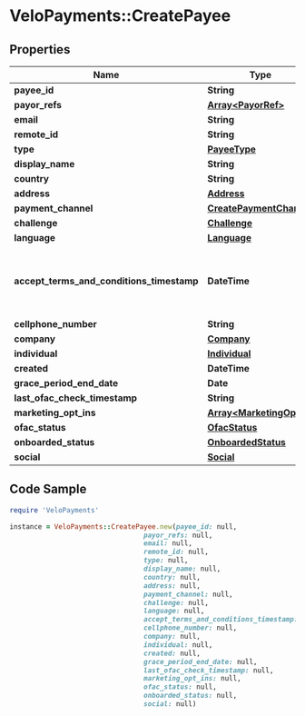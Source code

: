 # VeloPayments::CreatePayee

## Properties

Name | Type | Description | Notes
------------ | ------------- | ------------- | -------------
**payee_id** | **String** |  | [optional] 
**payor_refs** | [**Array&lt;PayorRef&gt;**](PayorRef.md) |  | [optional] 
**email** | **String** |  | 
**remote_id** | **String** |  | 
**type** | [**PayeeType**](PayeeType.md) |  | 
**display_name** | **String** |  | [optional] 
**country** | **String** |  | [optional] 
**address** | [**Address**](Address.md) |  | 
**payment_channel** | [**CreatePaymentChannel**](CreatePaymentChannel.md) |  | [optional] 
**challenge** | [**Challenge**](Challenge.md) |  | [optional] 
**language** | [**Language**](Language.md) |  | [optional] 
**accept_terms_and_conditions_timestamp** | **DateTime** | The timestamp when the payee last accepted T&amp;Cs | [optional] 
**cellphone_number** | **String** |  | [optional] 
**company** | [**Company**](Company.md) |  | [optional] 
**individual** | [**Individual**](Individual.md) |  | [optional] 
**created** | **DateTime** |  | [optional] 
**grace_period_end_date** | **Date** |  | [optional] 
**last_ofac_check_timestamp** | **String** |  | [optional] 
**marketing_opt_ins** | [**Array&lt;MarketingOptIn&gt;**](MarketingOptIn.md) |  | [optional] 
**ofac_status** | [**OfacStatus**](OfacStatus.md) |  | [optional] 
**onboarded_status** | [**OnboardedStatus**](OnboardedStatus.md) |  | [optional] 
**social** | [**Social**](Social.md) |  | [optional] 

## Code Sample

```ruby
require 'VeloPayments'

instance = VeloPayments::CreatePayee.new(payee_id: null,
                                 payor_refs: null,
                                 email: null,
                                 remote_id: null,
                                 type: null,
                                 display_name: null,
                                 country: null,
                                 address: null,
                                 payment_channel: null,
                                 challenge: null,
                                 language: null,
                                 accept_terms_and_conditions_timestamp: null,
                                 cellphone_number: null,
                                 company: null,
                                 individual: null,
                                 created: null,
                                 grace_period_end_date: null,
                                 last_ofac_check_timestamp: null,
                                 marketing_opt_ins: null,
                                 ofac_status: null,
                                 onboarded_status: null,
                                 social: null)
```


